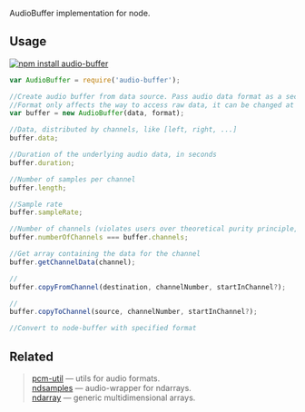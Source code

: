 AudioBuffer implementation for node.

## Usage

[![npm install audio-buffer](https://nodei.co/npm/audio-buffer.png?mini=true)](https://npmjs.org/package/audio-buffer/)

```js
var AudioBuffer = require('audio-buffer');

//Create audio buffer from data source. Pass audio data format as a second argument.
//Format only affects the way to access raw data, it can be changed at any time.
var buffer = new AudioBuffer(data, format);

//Data, distributed by channels, like [left, right, ...]
buffer.data;

//Duration of the underlying audio data, in seconds
buffer.duration;

//Number of samples per channel
buffer.length;

//Sample rate
buffer.sampleRate;

//Number of channels (violates users over theoretical purity principle, that’s why here’s a synonym)
buffer.numberOfChannels === buffer.channels;

//Get array containing the data for the channel
buffer.getChannelData(channel);

//
buffer.copyFromChannel(destination, channelNumber, startInChannel?);

//
buffer.copyToChannel(source, channelNumber, startInChannel?);

//Convert to node-buffer with specified format

```

## Related

> [pcm-util](https://npmjs.org/package/pcm-util) — utils for audio formats.<br/>
> [ndsamples](https://github.com/livejs/ndsamples) — audio-wrapper for ndarrays.<br/>
> [ndarray](https://github.com/livejs/ndarray) — generic multidimensional arrays.<br/>